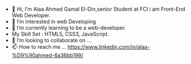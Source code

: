 - 👋 Hi, I’m Alaa Ahmed Gamal El-Din,senior Student at FCI i am Front-End Web Developer. 
- 👀 I’m interested in web Developing
- 🌱 I’m currently learning to be a web-developer.
- My Skill Set : HTML5, CSS3, JavaScript.
- 💞️ I’m looking to collaborate on ...
- 📫 How to reach me ... https://www.linkedin.com/in/alaa-%D9%90ahmed-6a36bb199/

<!---
aahmed1009/aahmed1009 is a ✨ special ✨ repository because its `README.md` (this file) appears on your GitHub profile.
You can click the Preview link to take a look at your changes.
--->
